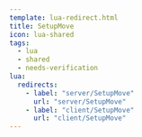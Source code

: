```yaml
---
template: lua-redirect.html
title: SetupMove
icon: lua-shared
tags:
  - lua
  - shared
  - needs-verification
lua:
  redirects:
    - label: "server/SetupMove"
      url: "server/SetupMove"
    - label: "client/SetupMove"
      url: "client/SetupMove"
---
```


